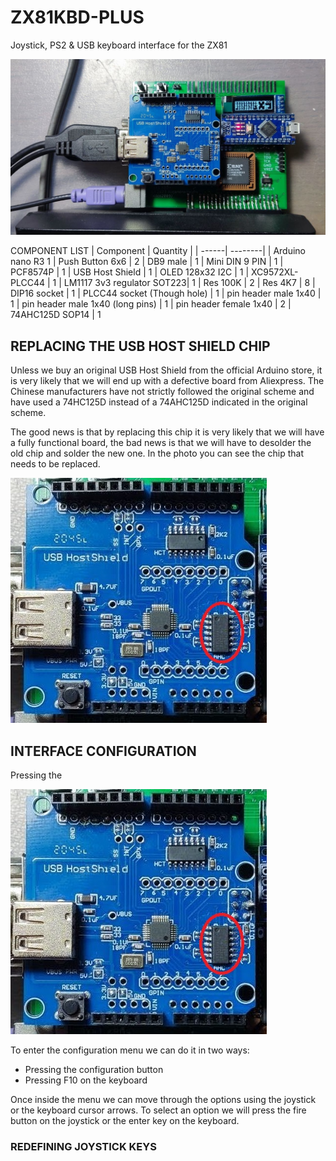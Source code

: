 # ZX81KBD-PLUS
 Joystick, PS2 & USB keyboard interface for the ZX81
 
 ![ZX81KBD-PLUS|800](Images/interface.jpg)
 
 COMPONENT LIST
 |  Component |  Quantity |
 | ------| --------| 
 | Arduino nano R3	1
 | Push Button 6x6 | 2
 | DB9 male	| 1
 | Mini DIN	9 PIN | 1
 | PCF8574P	| 1
 | USB Host Shield	| 1
 | OLED 128x32 I2C	| 1
 | XC9572XL-PLCC44	| 1
 | LM1117 3v3 regulator SOT223| 1
 | Res 100K	| 2
 | Res 4K7	| 8
 | DIP16 socket	| 1
 | PLCC44 socket (Though hole)	| 1
 | pin header male 1x40 | 1
 | pin header male 1x40 (long pins)	| 1
 | pin header female 1x40	| 2
 | 74AHC125D SOP14	| 1

## REPLACING THE USB HOST SHIELD CHIP
Unless we buy an original USB Host Shield from the official Arduino store, it is very likely that we will end up with a defective board from Aliexpress. The Chinese manufacturers have not strictly followed the original scheme and have used a 74HC125D instead of a 74AHC125D indicated in the original scheme.

The good news is that by replacing this chip it is very likely that we will have a fully functional board, the bad news is that we will have to desolder the old chip and solder the new one.
In the photo you can see the chip that needs to be replaced.


 ![ZX81KBD-PLUS|800](Images/chip.jpg)

## INTERFACE CONFIGURATION

Pressing the

![ZX81KBD-PLUS|800](Images/chip.jpg)

To enter the configuration menu we can do it in two ways:
- Pressing the configuration button
- Pressing F10 on the keyboard

Once inside the menu we can move through the options using the joystick or the keyboard cursor arrows. 
To select an option we will press the fire button on the joystick or the enter key on the keyboard.

### REDEFINING JOYSTICK KEYS



